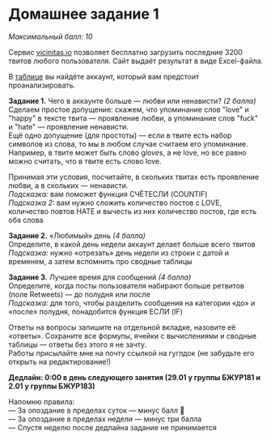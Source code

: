 # Домашнее задание 1
*Максимальный балл: 10*

Сервис [vicinitas.io](https://www.vicinitas.io/free-tools/download-user-tweets) позволяет бесплатно загрузить последние 3200 твитов любого пользователя. Cайт выдаёт результат в виде Excel-файла.
<br>

В [таблице](https://docs.google.com/spreadsheets/d/121c6ZccbJCt4isl_0NG5o3YeAbpMrym2St10Ow9AB14/edit?usp=sharing) вы найдёте аккаунт, который вам предстоит проанализировать. 

**Задание 1.** Чего в аккаунте больше — любви или ненависти? *(2 балла)*<br>
Сделаем простое допущение: скажем, что упоминание слов "love" и "happy" в тексте твита — проявление любви, а упоминание слов "fuck" и "hate" — проявление ненависти. <br>
Ещё одно допущение (для простоты) — если в твите есть набор символов из слова, то мы в любом случае считаем его упоминание. Например, в твите может быть слово g*love*s, а не love, но все равно можно считать, что в твите есть слово love.

Принимая эти условия, посчитайте, в скольких твитах есть проявление любви, а в скольких — ненависти. <br>
*Подсказка:* вам поможет функция СЧЁТЕСЛИ (COUNTIF) <br>
*Подсказка 2:* вам нужно сложить количество постов с LOVE, количество повтов HATE и вычесть из них количество постов, где есть оба слова <br>


**Задание 2.** «Любимый» день *(4 балла)*<br>
Определите, в какой день недели аккаунт делает больше всего твитов<br>
*Подсказка:* нужно «отрезать» день недели из строки с датой и временем, а затем вспомнить про сводные таблицы <br>

**Задание 3.** Лучшее время для сообщений *(4 балла)*<br>
Определите, когда посты пользователя набирают больше ретвитов (поле Retweets) — до полудня или после <br>
*Подсказка:* для того, чтобы разделить сообщения на категории «до» и «после» полудня, понадобится функция ЕСЛИ (IF) <br>

Ответы на вопросы запишите на отдельной вкладке, назовите её «ответы». Сохраните все формулы, ячейки с вычислениями и сводные таблицы — ответы без этого я не зачту.<br>
Работы присылайте мне на почту ссылкой на гуглдок (не забудьте его открыть на редактирование!)<br>

**Дедлайн: 0:00 в день следующего занятия (29.01 у группы БЖУР181 и 2.01 у группы БЖУР183)** <br>

Напомню правила:<br>
— За опоздание в пределах суток — минус балл  <br>
— За опоздание в пределах недели — минус три балла  <br>
— Спустя неделю после дедлайна задание не принимается  <br>